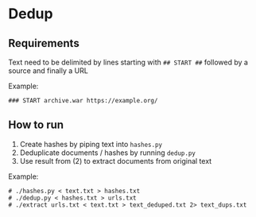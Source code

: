 # Dedup

## Requirements

Text need to be delimited by lines starting with `## START ##` followed by a source and finally a URL

Example:

`### START archive.war https://example.org/`

## How to run

1. Create hashes by piping text into `hashes.py`
2. Deduplicate documents / hashes by running `dedup.py`
3. Use result from (2) to extract documents from original text

Example:

```
# ./hashes.py < text.txt > hashes.txt
# ./dedup.py < hashes.txt > urls.txt
# ./extract urls.txt < text.txt > text_deduped.txt 2> text_dups.txt
```
